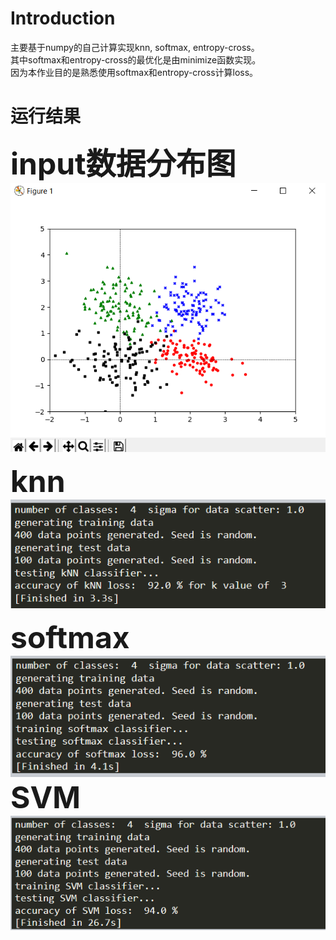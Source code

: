 # Introduction
主要基于numpy的自己计算实现knn, softmax, entropy-cross。  
其中softmax和entropy-cross的最优化是由minimize函数实现。  
因为本作业目的是熟悉使用softmax和entropy-cross计算loss。

# 运行结果
**<font size=14>input数据分布图</font>**  
![image](https://github.com/Lin-CX/deep-learning/blob/main/hw1/data_distribution.png)  

**<font size=14>knn</font>**  
![image](https://github.com/Lin-CX/deep-learning/blob/main/hw1-knn,SVM,softmax/knn.png)  

**<font size=14>softmax</font>**  
![image](https://github.com/Lin-CX/deep-learning/blob/main/hw1-knn,SVM,softmax/softmax.png)  
**<font size=14>SVM</font>**  
![image](https://github.com/Lin-CX/deep-learning/blob/main/hw1-knn,SVM,softmax/SVM.png)